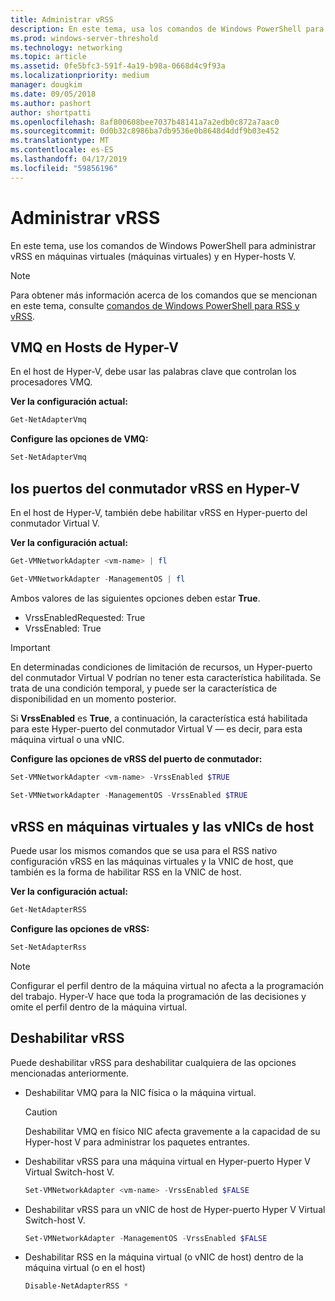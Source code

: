 ```yaml
---
title: Administrar vRSS
description: En este tema, usa los comandos de Windows PowerShell para administrar vRSS en máquinas virtuales (VM) y en hosts de Hyper-V.
ms.prod: windows-server-threshold
ms.technology: networking
ms.topic: article
ms.assetid: 0fe5bfc3-591f-4a19-b98a-0668d4c9f93a
ms.localizationpriority: medium
manager: dougkim
ms.date: 09/05/2018
ms.author: pashort
author: shortpatti
ms.openlocfilehash: 8af800608bee7037b48141a7a2edb0c872a7aac0
ms.sourcegitcommit: 0d0b32c8986ba7db9536e0b8648d4ddf9b03e452
ms.translationtype: MT
ms.contentlocale: es-ES
ms.lasthandoff: 04/17/2019
ms.locfileid: "59856196"
---
```

# <a name="manage-vrss"></a>Administrar vRSS

En este tema, use los comandos de Windows PowerShell para administrar vRSS en máquinas virtuales \(máquinas virtuales\) y en Hyper\-hosts V.

>[!NOTE]
>Para obtener más información acerca de los comandos que se mencionan en este tema, consulte [comandos de Windows PowerShell para RSS y vRSS](vrss-wps.md).

## <a name="vmq-on-hyper-v-hosts"></a>VMQ en Hosts de Hyper-V

En el host de Hyper-V, debe usar las palabras clave que controlan los procesadores VMQ.

**Ver la configuración actual:** 

```PowerShell
Get-NetAdapterVmq
```

**Configure las opciones de VMQ:** 

```PowerShell
Set-NetAdapterVmq
```


## <a name="vrss-on-hyper-v-switch-ports"></a>los puertos del conmutador vRSS en Hyper-V

En el host de Hyper-V, también debe habilitar vRSS en Hyper\-puerto del conmutador Virtual V.

**Ver la configuración actual:**

```PowerShell
Get-VMNetworkAdapter <vm-name> | fl

Get-VMNetworkAdapter -ManagementOS | fl
```
    
Ambos valores de las siguientes opciones deben estar **True**. 

- VrssEnabledRequested: True
- VrssEnabled: True
    
>[!IMPORTANT]
>En determinadas condiciones de limitación de recursos, un Hyper\-puerto del conmutador Virtual V podrían no tener esta característica habilitada. Se trata de una condición temporal, y puede ser la característica de disponibilidad en un momento posterior.
>
>Si **VrssEnabled** es **True**, a continuación, la característica está habilitada para este Hyper\-puerto del conmutador Virtual V — es decir, para esta máquina virtual o una vNIC.

**Configure las opciones de vRSS del puerto de conmutador:**

```PowerShell
Set-VMNetworkAdapter <vm-name> -VrssEnabled $TRUE
    
Set-VMNetworkAdapter -ManagementOS -VrssEnabled $TRUE
```

## <a name="vrss-in-vms-and-host-vnics"></a>vRSS en máquinas virtuales y las vNICs de host

Puede usar los mismos comandos que se usa para el RSS nativo configuración vRSS en las máquinas virtuales y la VNIC de host, que también es la forma de habilitar RSS en la VNIC de host.  

**Ver la configuración actual:**

```PowerShell
Get-NetAdapterRSS
```

**Configure las opciones de vRSS:**

```PowerShell
Set-NetAdapterRss
```

>[!NOTE]
> Configurar el perfil dentro de la máquina virtual no afecta a la programación del trabajo. Hyper\-V hace que toda la programación de las decisiones y omite el perfil dentro de la máquina virtual.

## <a name="disable-vrss"></a>Deshabilitar vRSS

Puede deshabilitar vRSS para deshabilitar cualquiera de las opciones mencionadas anteriormente.

- Deshabilitar VMQ para la NIC física o la máquina virtual.

  >[!CAUTION]
  >Deshabilitar VMQ en físico NIC afecta gravemente a la capacidad de su Hyper\-host V para administrar los paquetes entrantes.

- Deshabilitar vRSS para una máquina virtual en Hyper\-puerto Hyper V Virtual Switch\-host V.

   ```PowerShell
   Set-VMNetworkAdapter <vm-name> -VrssEnabled $FALSE
   ```

- Deshabilitar vRSS para un vNIC de host de Hyper\-puerto Hyper V Virtual Switch\-host V.

   ```PowerShell
   Set-VMNetworkAdapter -ManagementOS -VrssEnabled $FALSE
   ```

- Deshabilitar RSS en la máquina virtual \(o vNIC de host\) dentro de la máquina virtual \(o en el host\)

   ```PowerShell
   Disable-NetAdapterRSS *
   ```
